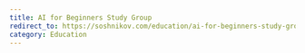 ```yaml
---
title: AI for Beginners Study Group
redirect_to: https://soshnikov.com/education/ai-for-beginners-study-group/
category: Education
---
```

